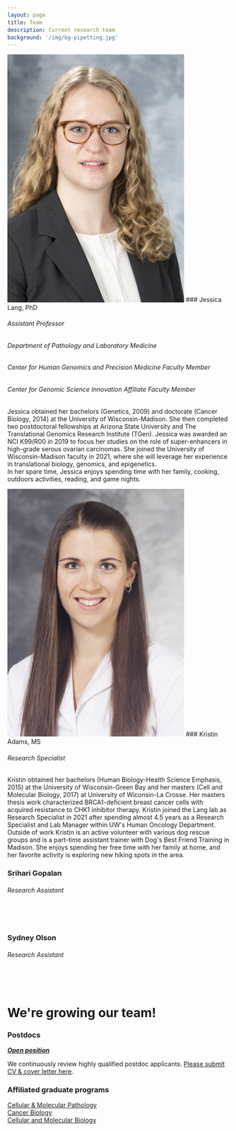 ```yaml
---
layout: page
title: Team
description: Current research team
background: '/img/bg-pipetting.jpg'
---
```


<img src="img/UW Lang_Jessica_764.jpg" alt="Jessica Lang headshot" width="400"/>
### Jessica Lang, PhD

###### Assistant Professor

###### Department of Pathology and Laboratory Medicine

###### Center for Human Genomics and Precision Medicine Faculty Member

###### Center for Genomic Science Innovation Affiliate Faculty Member

Jessica obtained her bachelors (Genetics, 2009) and doctorate (Cancer Biology, 2014) at the University of Wisconsin-Madison. She then completed two postdoctoral fellowships at Arizona State University and The Translational Genomics Research Institute (TGen). Jessica was awarded an NCI K99/R00 in 2019 to focus her studies on the role of super-enhancers in high-grade serous ovarian carcinomas. She joined the University of Wisconsin-Madison faculty in 2021, where she will leverage her experience in translational biology, genomics, and epigenetics.  
In her spare time, Jessica enjoys spending time with her family, cooking, outdoors activities, reading, and game nights.

<img src="img/Adams_Kristin_182.jpg" alt="Kristin Adams headshot" width="400"/>
### Kristin Adams, MS

###### Research Specialist

Kristin obtained her bachelors (Human Biology-Health Science Emphasis, 2015) at the University of Wisconsin-Green Bay and her masters (Cell and Molecular Biology, 2017) at University of Wiconsin-La Crosse. Her masters thesis work characterized BRCA1-deficient breast cancer cells with acquired resistance to CHK1 inhibitor therapy. Kristin joined the Lang lab as Research Specialist in 2021 after spending almost 4.5 years as a Research Specialist and Lab Manager within UW's Human Oncology Department.
Outside of work Kristin is an active volunteer with various dog rescue groups and is a part-time assistant trainer with Dog's Best Friend Training in Madison. She enjoys spending her free time with her family at home, and her favorite activity is exploring new hiking spots in the area.

### Srihari Gopalan

###### Research Assistant

<br/><br/>
### Sydney Olson

###### Research Assistant
<br/><br/>

# We're growing our team!

### Postdocs
[***Open position***](https://jobrxiv.org/job/university-of-wisconsin-madison-27778-research-associate-postdoc/)  

We continuously review highly qualified postdoc applicants. [Please submit CV & cover letter here](mailto:jessica.lang@wisc.edu).

### Affiliated graduate programs
[Cellular & Molecular Pathology](https://cmp.wisc.edu/)  
[Cancer Biology](https://cancerbiology.wisc.edu/)  
[Cellular and Molecular Biology](https://cmb.wisc.edu/)  
